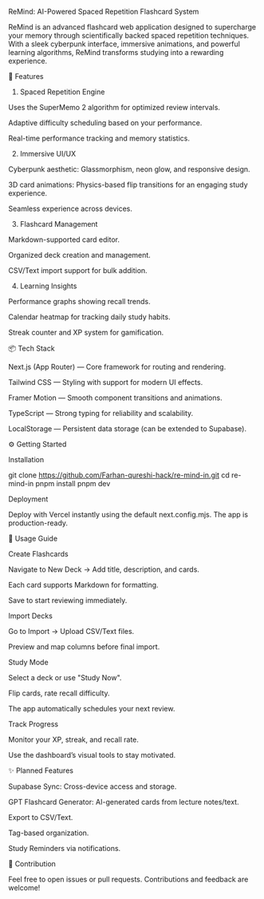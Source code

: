 ReMind: AI-Powered Spaced Repetition Flashcard System

ReMind is an advanced flashcard web application designed to supercharge your memory through scientifically backed spaced repetition techniques. With a sleek cyberpunk interface, immersive animations, and powerful learning algorithms, ReMind transforms studying into a rewarding experience.


🚀 Features

1. Spaced Repetition Engine

Uses the SuperMemo 2 algorithm for optimized review intervals.

Adaptive difficulty scheduling based on your performance.

Real-time performance tracking and memory statistics.


2. Immersive UI/UX

Cyberpunk aesthetic: Glassmorphism, neon glow, and responsive design.

3D card animations: Physics-based flip transitions for an engaging study experience.

Seamless experience across devices.


3. Flashcard Management

Markdown-supported card editor.

Organized deck creation and management.

CSV/Text import support for bulk addition.


4. Learning Insights

Performance graphs showing recall trends.

Calendar heatmap for tracking daily study habits.

Streak counter and XP system for gamification.



📦 Tech Stack

Next.js (App Router) — Core framework for routing and rendering.

Tailwind CSS — Styling with support for modern UI effects.

Framer Motion — Smooth component transitions and animations.

TypeScript — Strong typing for reliability and scalability.

LocalStorage — Persistent data storage (can be extended to Supabase).



⚙️ Getting Started

Installation

git clone https://github.com/Farhan-qureshi-hack/re-mind-in.git
cd re-mind-in
pnpm install
pnpm dev

Deployment

Deploy with Vercel instantly using the default next.config.mjs. The app is production-ready.


📘 Usage Guide

Create Flashcards

Navigate to New Deck → Add title, description, and cards.

Each card supports Markdown for formatting.

Save to start reviewing immediately.


Import Decks

Go to Import → Upload CSV/Text files.

Preview and map columns before final import.


Study Mode

Select a deck or use "Study Now".

Flip cards, rate recall difficulty.

The app automatically schedules your next review.


Track Progress

Monitor your XP, streak, and recall rate.

Use the dashboard’s visual tools to stay motivated.



✨ Planned Features

Supabase Sync: Cross-device access and storage.

GPT Flashcard Generator: AI-generated cards from lecture notes/text.

Export to CSV/Text.

Tag-based organization.

Study Reminders via notifications.




🤝 Contribution

Feel free to open issues or pull requests. Contributions and feedback are welcome!
